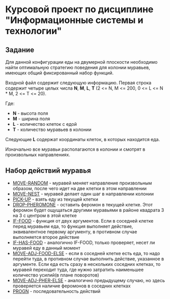 # Курсовой проект по дисциплине "Информационные системы и технологии"

## Задание

Для данной конфигурации еды на двумерной плоскости необходимо найти 
оптимальную стратегию поведения для колонии муравьев, имеющих общий 
фиксированный набор функций.

Входной файл содержит следующую информацию. Первая строка содержит четыре целых числа **N**, **M**, **L**, **T** 
(2 <= N, M <= 200, 0 <= L <= N * M, 2 <= T <= 20). 

Где:

* **N** - высота поля
* **M** - ширина поля
* **L** - количество клеток с едой
* **T** - количество муравьев в колонии

Следующие **L** содержат координаты клеток, в которых находится еда. 

Изначально все муравьи располагаются в колонии и смотрят в произвольных направлениях.

## Набор действий муравья

* [MOVE-RANDOM](src/main/java/ru/makar/cource/project/gp/node/MoveRandomNode.java) - муравей меняет направление произвольным образом, после
чего идет на две клетки в этом направлении
* [MOVE-NEST](src/main/java/ru/makar/cource/project/gp/node/MoveNestNode.java) - муравей делает один шаг в направлении колонии
* [PICK-UP](src/main/java/ru/makar/cource/project/gp/node/PickupNode.java) - взять еду из текущей клетки
* [DROP-PHEROMONE](src/main/java/ru/makar/cource/project/gp/node/DropPheromoneNode.java) - оставить феромон в текущей клетке. Этот феромон
будет ощущаться другими муравьями в районе квадрата 3 на 3 с центром в этой клетке
* [IF-FOOD](src/main/java/ru/makar/cource/project/gp/node/IfFoodNode.java) - функция от двух аргументов. Если в соседней клетке перед 
муравьем еда, то функция выполняет действие, эквивалентное первому аргументу, в противном случае выполняется второе действие
* [IF-HAS-FOOD](src/main/java/ru/makar/cource/project/gp/node/IfHasFoodNode.java) - аналогично IF-FOOD, только проверяет, несет ли муравей 
еду в данный момент
* [MOVE-ADJ-FOOD-ELSE](src/main/java/ru/makar/cource/project/gp/node/MoveAdjFoodElseNode.java) - если в соседней клетке есть еда, то надо перейти 
туда, в противном случае выполнить действие, указанное в аргументе. Если еда есть сразу в нескольких соседних клетках, то муравей 
переходит туда, где нужно затратить наименьшее количество усилий(в плане поворотов)
* [MOVE-ADJ-PHER-ELSE](src/main/java/ru/makar/cource/project/gp/node/MoveAdjPherElseNode.java) - аналогично предыдущему случаю, но здесь 
проверяется наличие феромонов в соседних клетках
* [PROGN](src/main/java/ru/makar/cource/project/gp/node/PrognNode.java) - последовательность действий